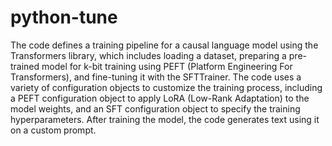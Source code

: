 # python-tune

The code defines a training pipeline for a causal language model using the Transformers library, which includes loading a dataset, preparing a pre-trained model for k-bit training using PEFT (Platform Engineering For Transformers), and fine-tuning it with the SFTTrainer. The code uses a variety of configuration objects to customize the training process, including a PEFT configuration object to apply LoRA (Low-Rank Adaptation) to the model weights, and an SFT configuration object to specify the training hyperparameters. After training the model, the code generates text using it on a custom prompt.

